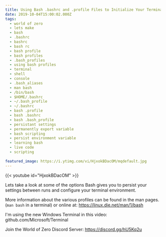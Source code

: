 ```yaml
---
title: Using Bash .bashrc and .profile Files to Initialize Your Terminal
date: 2019-10-04T15:00:02.000Z
tags:
  - world of zero
  - lets make
  - bash
  - .bashrc
  - bashrc
  - bash rc
  - bash profile
  - bash profiles
  - .bash_profiles
  - using bash profiles
  - terminal
  - shell
  - console
  - .bash_aliases
  - man bash
  - /bin/bash
  - $HOME/.bashrc
  - ~/.bash_profile
  - ~/.bashrc
  - bash .profile
  - bash .bashrc
  - bash .bash_profile
  - persistant settings
  - permanently export variable
  - bash scripting
  - persist environment variable
  - learning bash
  - live code
  - scripting
  
featured_image: https://i.ytimg.com/vi/HjxokBDacOM/mqdefault.jpg
---
```


{{< youtube id="HjxokBDacOM" >}}

Lets take a look at some of the options Bash gives you to persist your settings between runs and configure your terminal environment.

More information about the various profiles can be found in the man pages. (`man bash` in a terminal) or online at: https://linux.die.net/man/1/bash

I'm using the new Windows Terminal in this video: github.com/Microsoft/Terminal

Join the World of Zero Discord Server: https://discord.gg/hU5Kq2u